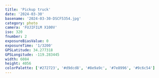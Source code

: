 ```yaml
---
title: 'Pickup truck'
date: '2024-03-30'
basename: '2024-03-30-DSCF5354.jpg'
category: photo
camera: 'FUJIFILM X100V'
iso: 320
fnumber: 2
exposureBiasValue: 0
exposureTime: '1/3200'
GPSLatitude: 34.277318
GPSLongitude: -119.283445
width: 6084
height: 4056
colorPalette: ['#272723', '#d9dcd8', '#8e9a9c', '#7e8996', '#9c6c54']
---
```

